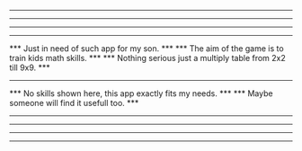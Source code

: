 *********************************************************************
*********************************************************************
*********************************************************************
***                                                               *** 
***   Just in need of such app for my son.                        ***
***   The aim of the game is to train kids math skills.           ***
***   Nothing serious just a multiply table from 2x2 till 9x9.    ***
***                                                               ***  
***   No skills shown here, this app exactly fits my needs.       ***
***   Maybe someone will find it usefull too.                     ***
***                                                               *** 
*********************************************************************
*********************************************************************
*********************************************************************
